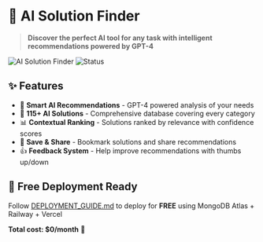 # 🤖 AI Solution Finder

> **Discover the perfect AI tool for any task with intelligent recommendations powered by GPT-4**

![AI Solution Finder](https://img.shields.io/badge/AI%20Solutions-115%2B-blue)
![Status](https://img.shields.io/badge/Status-Production%20Ready-green)

## ✨ Features

- 🧠 **Smart AI Recommendations** - GPT-4 powered analysis of your needs
- 🎯 **115+ AI Solutions** - Comprehensive database covering every category  
- 📊 **Contextual Ranking** - Solutions ranked by relevance with confidence scores
- 💾 **Save & Share** - Bookmark solutions and share recommendations
- 👍 **Feedback System** - Help improve recommendations with thumbs up/down

## 🚀 Free Deployment Ready

Follow [DEPLOYMENT_GUIDE.md](DEPLOYMENT_GUIDE.md) to deploy for **FREE** using MongoDB Atlas + Railway + Vercel

**Total cost: $0/month** 🎉

